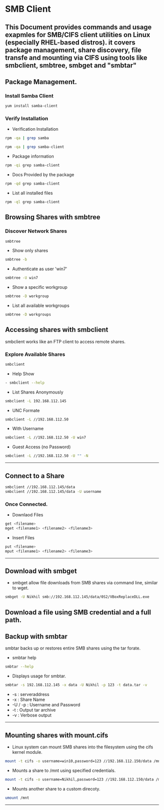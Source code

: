 
# SMB Client
This Document provides commands and usage exapmles for SMB/CIFS client utilities on Linux (especially RHEL-based distros). it covers package management, share discovery, file transfe and mounting via CIFS using tools like smbclient, smbtree, smbget and "smbtar"
---


## Package Management.
### Install Samba Client
```bash
yum install samba-client
```

### Verify Installation
 - Verification Installation
```bash
rpm -qa | grep samba
```
```bash
rpm -qa | grep samba-client
```
- Package information
```bash
rpm -qi grep samba-client
```
 - Docs Provided by the package
```bash
rpm -qd grep samba-client
```
- List all installed files
```bash
rpm -ql grep samba-client
```

## Browsing Shares with smbtree
### Discover Network Shares
```bash
smbtree
```
- Show only shares
```bash
smbtree -b 
```

- Authenticate as user 'win7'
```bash
smbtree -U win7
```
- Show a specific workgroup
```bash
smbtree -D workgroup
```
- List all available workgroups
```bash
smbtree -D workgroups
```


## Accessing shares with smbclient
smbclient works like an FTP client to access remote shares.
### Explore Available Shares

```bash
smbclient
```
- Help Show
```bash
- smbclient --help
```
- List Shares Anonymously
```bash
smbclient -L 192.168.112.145
```
- UNC Formate
 ```bash
smbclient -L //192.168.112.50
```
- With Username
 ```bash
smbclient -L //192.168.112.50 -U win7
```
- Guest Access (no Password)
 ```bash
smbclient -L //192.168.112.50 -U "" -N
```

---

## Connect to a Share
```bash
smbclient //192.168.112.145/data 
smbclient //192.168.112.145/data -U username
```
### Once Connected.
 - Downlaod Files
```bash
get <filename>
mget <filename1> <filename2> <filename3>
```
 - Insert Files
```bash
put <filename>
mput <filename1> <filename2> <filename3>
```

---
## Download with smbget
- smbget allow file downloads from SMB shares via command line, similar to wget.
```bash 
smbget -U Nikhil smb://192.168.112.145/data/0S2/VBoxReplaceDLL.exe
```
Download a file using SMB credential and a full path.
---

## Backup with smbtar
 smbtar backs up or restores entire SMB shares using the tar forate.
- smbtar help
```bash
smbtar --help
```
- Displays usage for smbtar.
```bash
smbtar -s 192.168.112.145 -x data -U Nikhil -p 123 -t data.tar -v
```
- -s : serveraddress
- -x : Share Name
- -U / -p : Username and Password 
- -t : Output tar archive
- -v : Verbose output
  
---

## Mounting shares with mount.cifs
- Linux system can mount SMB shares into the filesystem using the cifs kernel module. 
```bash
mount -t cifs -o username=win10,password=123 //192.168.112.150/data /mnt
```
- Mounts a share to /mnt using specified credentials.
```bash
mount -t cifs -o username=Nikhil,password=123 //192.168.112.150/data /mnt/d1
```

- Mounts another share to a custom direcoty.
```bash
umount /mnt
```


---

